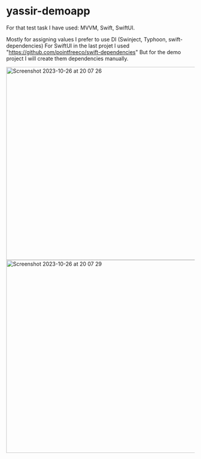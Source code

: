 # yassir-demoapp

For that test task I have used: MVVM, Swift, SwiftUI. 

Mostly for assigning values I prefer to use DI (Swinject, Typhoon, swift-dependencies)
For SwiftUI in the last projet I used "https://github.com/pointfreeco/swift-dependencies"
But for the demo project I will create them dependencies manually.

<img width="514" alt="Screenshot 2023-10-26 at 20 07 26" src="https://github.com/Vladimiir/yassir-demoapp/assets/2197674/2c19eff2-c44d-4788-96d7-5a14b5350eb6">

<img width="514" alt="Screenshot 2023-10-26 at 20 07 29" src="https://github.com/Vladimiir/yassir-demoapp/assets/2197674/ed825c00-9187-42fe-9215-d56012f16e07">


